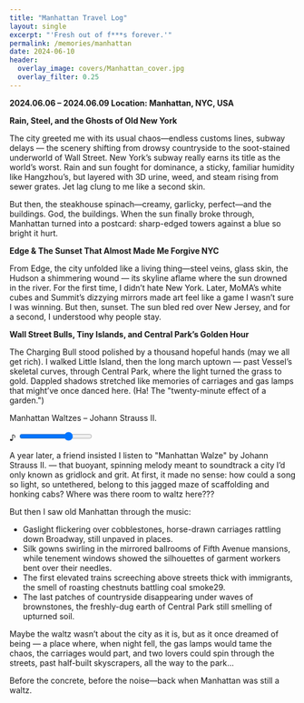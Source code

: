 ```yaml
---
title: "Manhattan Travel Log"
layout: single
excerpt: "'Fresh out of f***s forever.'"
permalink: /memories/manhattan
date: 2024-06-10
header:
  overlay_image: covers/Manhattan_cover.jpg
  overlay_filter: 0.25
---
```


**2024.06.06 – 2024.06.09 Location: Manhattan, NYC, USA**

**Rain, Steel, and the Ghosts of Old New York**

The city greeted me with its usual chaos—endless customs lines, subway delays — the scenery shifting from drowsy countryside to the soot-stained underworld of Wall Street. New York’s subway really earns its title as the world’s worst. Rain and sun fought for dominance, a sticky, familiar humidity like Hangzhou’s, but layered with 3D urine, weed, and steam rising from sewer grates. Jet lag clung to me like a second skin.

But then, the steakhouse spinach—creamy, garlicky, perfect—and the buildings. God, the buildings. When the sun finally broke through, Manhattan turned into a postcard: sharp-edged towers against a blue so bright it hurt.


**Edge & The Sunset That Almost Made Me Forgive NYC**

From Edge, the city unfolded like a living thing—steel veins, glass skin, the Hudson a shimmering wound — its skyline aflame where the sun drowned in the river. For the first time, I didn’t hate New York. Later, MoMA’s white cubes and Summit’s dizzying mirrors made art feel like a game I wasn’t sure I was winning. But then, sunset. The sun bled red over New Jersey, and for a second, I understood why people stay.


**Wall Street Bulls, Tiny Islands, and Central Park’s Golden Hour**

The Charging Bull stood polished by a thousand hopeful hands (may we all get rich). I walked Little Island, then the long march uptown — past Vessel’s skeletal curves, through Central Park, where the light turned the grass to gold. Dappled shadows stretched like memories of carriages and gas lamps that might’ve once danced here. (Ha! The "twenty-minute effect of a garden.")

<!-- 
<div class="music-player">
  <div class="player-card" style="background-image: url('/images/covers/Manhattan_cover.jpg')">
    <div class="background-blur"></div>
    <div class="player-overlay">
      <div class="player-controls">
        <div class="song-info">
          <p>Manhattan Waltzes - Johann Strauss II.</p>
        </div>
        <div class="volume-control">
          <span>♪</span>
          <input type="range" class="volume-slider" min="0" max="1" step="0.01" value="0.7">
        </div>
      </div>
      <div class="progress-container">
        <div class="progress-bar"></div>
      </div>
    </div>
  </div>
  <audio class="audio-element">
    <source src="/audios/Manhattan_waltzes.mp3" type="audio/mpeg">
    Your browser does not support the audio element.
  </audio>
</div> -->

<div class="music-player"> <div class="player-card" style="background-image: url('{{ site.baseurl }}/images/covers/Manhattan_cover.jpg')"> <div class="background-blur"></div> <div class="player-overlay"> <div class="player-controls"> <div class="song-info"> <p>Manhattan Waltzes – Johann Strauss II.</p> </div> <div class="volume-control"> <span>♪</span> <input type="range" class="volume-slider" min="0" max="1" step="0.01" value="0.7"> </div> </div> <div class="progress-container"> <div class="progress-bar"></div> </div> </div> </div> <audio class="audio-element" preload="auto"> <source src="{{ site.baseurl }}/audios/Manhattan_waltzes.mp3" type="audio/mpeg"> <source src="{{ site.baseurl }}/audios/Manhattan_waltzes.ogg" type="audio/ogg"> Your browser does not support the audio element. </audio> </div>

<script>
document.querySelectorAll('.music-player').forEach(player => {
  const audio = player.querySelector('.audio-element') || player.querySelector('audio');
  const progressBar = player.querySelector('.progress-bar');
  const progressContainer = player.querySelector('.progress-container');
  const volumeSlider = player.querySelector('.volume-slider');

  if (!audio) {
    console.error('Audio element not found in player');
    return;
  }


  function ensureAudioCanPlay() {
    // If the audio is already ready, simulate the event
    if (audio.readyState > 3) { 
      console.log('Audio already ready, can play through');
      handleCanPlayThrough();
    }
  }

  function handleCanPlayThrough() {
    console.log('Audio can play through');
    // Optionally pre-load a tiny bit to ensure activation
    audio.currentTime = 0;
  }

  audio.addEventListener('canplay', ensureAudioCanPlay);
  audio.addEventListener('canplaythrough', handleCanPlayThrough);
  audio.addEventListener('loadedmetadata', ensureAudioCanPlay); // For Safari

  // Initialize volume
  audio.volume = volumeSlider ? volumeSlider.value : 0.7;
  audio.load()

  // Add playing class management
  audio.addEventListener('play', () => {
    player.classList.add('playing');
  });

  audio.addEventListener('pause', () => {
    player.classList.remove('playing');
  });

  audio.addEventListener('ended', () => {
    player.classList.remove('playing');
  });

  // Play/Pause on click
  player.addEventListener('click', (e) => {
    if (!e.target.closest('.progress-container') && !e.target.closest('.volume-control')) {
      console.log('Player clicked, audio paused:', audio.paused);
      if (typeof audio.resume === 'function') {
        audio.resume();
      }
      if (audio.paused) {
        // audio.play().catch(error => {
        //   console.error('Playback failed:', error);
        // });
        // Use a promise to handle the play() call
        const playPromise = audio.play();
        if (playPromise !== undefined) {
          playPromise.catch(error => {
            console.error('Playback failed:', error);
          });
      } else {
        audio.pause();
      }
    }
  });

  // Progress bar updates
  audio.addEventListener('timeupdate', () => {
    if (audio.duration) {
      const progress = (audio.currentTime / audio.duration) * 100;
      progressBar.style.width = `${progress}%`;
    }
  });

  // Click to seek
  if (progressContainer) {
    progressContainer.addEventListener('click', (e) => {
      const rect = progressContainer.getBoundingClientRect();
      const clickX = e.clientX - rect.left;
      const clickRatio = clickX / rect.width;
      if (audio.duration) {
        audio.currentTime = clickRatio * audio.duration;
      }
    });
  }

  // Volume control
  if (volumeSlider) {
    volumeSlider.addEventListener('input', () => {
      audio.volume = volumeSlider.value;
    });
  }

  // Error handling
  audio.addEventListener('error', (e) => {
    console.error('Audio error:', e);
    console.error('Error details:', audio.error);
  });

  // Loading states
  audio.addEventListener('loadstart', () => {
    console.log('Audio loading started');
  });

  audio.addEventListener('canplaythrough', () => {
    console.log('Audio can play through');
  });
});
</script>



A year later, a friend insisted I listen to "Manhattan Walze" by Johann Strauss II. — that buoyant, spinning melody meant to soundtrack a city I’d only known as gridlock and grit. At first, it made no sense: how could a song so light, so untethered, belong to this jagged maze of scaffolding and honking cabs? Where was there room to waltz here???

But then I saw old Manhattan through the music:

- Gaslight flickering over cobblestones, horse-drawn carriages rattling down Broadway, still unpaved in places.
- Silk gowns swirling in the mirrored ballrooms of Fifth Avenue mansions, while tenement windows showed the silhouettes of garment workers bent over their needles.
- The first elevated trains screeching above streets thick with immigrants, the smell of roasting chestnuts battling coal smoke29.
- The last patches of countryside disappearing under waves of brownstones, the freshly-dug earth of Central Park still smelling of upturned soil.

Maybe the waltz wasn’t about the city as it is, but as it once dreamed of being — a place where, when night fell, the gas lamps would tame the chaos, the carriages would part, and two lovers could spin through the streets, past half-built skyscrapers, all the way to the park…

Before the concrete, before the noise—back when Manhattan was still a waltz.

